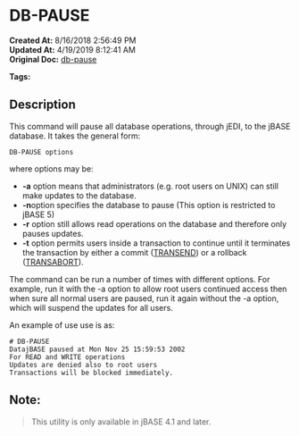 # DB-PAUSE

**Created At:** 8/16/2018 2:56:49 PM  
**Updated At:** 4/19/2019 8:12:41 AM  
**Original Doc:** [db-pause](https://docs.jbase.com/46963-utilities/db-pause)  

**Tags:**
<badge text='shutdown' vertical='middle' />
<badge text='pause' vertical='middle' />
<badge text='db-pause' vertical='middle' />
<badge text='db' vertical='middle' />
<badge text='pause database operations' vertical='middle' />

## Description

This command will pause all database operations, through jEDI, to the jBASE database. It takes the general form:

```
DB-PAUSE options
```

where options may be:

- **-a** option means that administrators (e.g. root users on UNIX) can still make updates to the database.
- **-n**option specifies the database to pause (This option is restricted to jBASE 5)
- **-r** option still allows read operations on the database and therefore only pauses updates.
- **-t** option permits users inside a transaction to continue until it terminates the transaction by either a commit ([TRANSEND](./../../../jbase-basic-%28jbc%29/transend)) or a rollback ([TRANSABORT](./../../../jbase-basic-%28jbc%29/transabort)).




The command can be run a number of times with different options. For example, run it with the -a option to allow root users continued access then when sure all normal users are paused, run it again without the -a option, which will suspend the updates for all users.

An example of use use is as:

```
# DB-PAUSE
DatajBASE paused at Mon Nov 25 15:59:53 2002
For READ and WRITE operations
Updates are denied also to root users
Transactions will be blocked immediately.
```



## Note: 


> This utility is only available in jBASE 4.1 and later.



